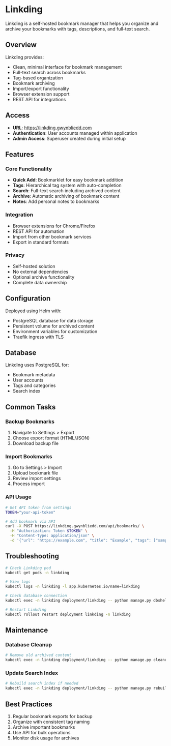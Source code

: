 # Linkding

Linkding is a self-hosted bookmark manager that helps you organize and archive your bookmarks with tags, descriptions, and full-text search.

## Overview

Linkding provides:
- Clean, minimal interface for bookmark management
- Full-text search across bookmarks
- Tag-based organization
- Bookmark archiving
- Import/export functionality
- Browser extension support
- REST API for integrations

## Access

- **URL**: https://linkding.gwynbliedd.com
- **Authentication**: User accounts managed within application
- **Admin Access**: Superuser created during initial setup

## Features

### Core Functionality
- **Quick Add**: Bookmarklet for easy bookmark addition
- **Tags**: Hierarchical tag system with auto-completion
- **Search**: Full-text search including archived content
- **Archive**: Automatic archiving of bookmark content
- **Notes**: Add personal notes to bookmarks

### Integration
- Browser extensions for Chrome/Firefox
- REST API for automation
- Import from other bookmark services
- Export in standard formats

### Privacy
- Self-hosted solution
- No external dependencies
- Optional archive functionality
- Complete data ownership

## Configuration

Deployed using Helm with:
- PostgreSQL database for data storage
- Persistent volume for archived content
- Environment variables for customization
- Traefik ingress with TLS

## Database

Linkding uses PostgreSQL for:
- Bookmark metadata
- User accounts
- Tags and categories
- Search index

## Common Tasks

### Backup Bookmarks
1. Navigate to Settings > Export
2. Choose export format (HTML/JSON)
3. Download backup file

### Import Bookmarks
1. Go to Settings > Import
2. Upload bookmark file
3. Review import settings
4. Process import

### API Usage
```bash
# Get API token from settings
TOKEN="your-api-token"

# Add bookmark via API
curl -X POST https://linkding.gwynbliedd.com/api/bookmarks/ \
  -H "Authorization: Token $TOKEN" \
  -H "Content-Type: application/json" \
  -d '{"url": "https://example.com", "title": "Example", "tags": ["sample"]}'
```

## Troubleshooting

```bash
# Check Linkding pod
kubectl get pods -n linkding

# View logs
kubectl logs -n linkding -l app.kubernetes.io/name=linkding

# Check database connection
kubectl exec -n linkding deployment/linkding -- python manage.py dbshell

# Restart Linkding
kubectl rollout restart deployment linkding -n linkding
```

## Maintenance

### Database Cleanup
```bash
# Remove old archived content
kubectl exec -n linkding deployment/linkding -- python manage.py cleanup_archived_content
```

### Update Search Index
```bash
# Rebuild search index if needed
kubectl exec -n linkding deployment/linkding -- python manage.py rebuild_index
```

## Best Practices

1. Regular bookmark exports for backup
2. Organize with consistent tag naming
3. Archive important bookmarks
4. Use API for bulk operations
5. Monitor disk usage for archives